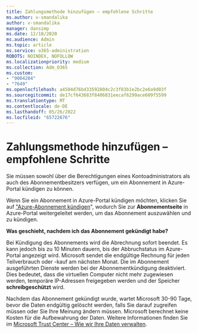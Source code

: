 ```yaml
---
title: Zahlungsmethode hinzufügen – empfohlene Schritte
ms.author: v-smandalika
author: v-smandalika
manager: dansimp
ms.date: 12/18/2020
ms.audience: Admin
ms.topic: article
ms.service: o365-administration
ROBOTS: NOINDEX, NOFOLLOW
ms.localizationpriority: medium
ms.collection: Adm_O365
ms.custom:
- "9004284"
- "7649"
ms.openlocfilehash: a4504d76bd33592804c2c3f83b1e2bc2e6a9d03f
ms.sourcegitcommit: de17cf643683f8406831eecaf6299ace609f5599
ms.translationtype: MT
ms.contentlocale: de-DE
ms.lasthandoff: 05/26/2022
ms.locfileid: "65722676"
---
```

# <a name="add-payment-method---recommended-steps"></a>Zahlungsmethode hinzufügen – empfohlene Schritte

Sie müssen sowohl über die Berechtigungen eines Kontoadministrators als auch des Abonnementbesitzers verfügen, um ein Abonnement in Azure-Portal kündigen zu können. 

Wenn Sie ein Abonnement in Azure-Portal kündigen möchten, klicken Sie auf ["Azure-Abonnement kündigen](https://ms.portal.azure.com/#blade/Microsoft_Azure_Billing/SubscriptionsBlade)", wodurch Sie zur **Abonnementseite** in Azure-Portal weitergeleitet werden, um das Abonnement auszuwählen und zu kündigen. 

**Was geschieht, nachdem ich das Abonnement gekündigt habe?** 

Bei Kündigung des Abonnements wird die Abrechnung sofort beendet. Es kann jedoch bis zu 10 Minuten dauern, bis der Abbruchstatus im Azure-Portal angezeigt wird. Microsoft sendet die endgültige Rechnung für jeden Teilverbrauch oder -kauf am nächsten Monat. Die im Abonnement ausgeführten Dienste werden bei der Abonnementkündigung deaktiviert. Dies bedeutet, dass die virtuellen Computer nicht mehr zugewiesen werden, temporäre IP-Adressen freigegeben werden und der Speicher **schreibgeschützt** wird. 

Nachdem das Abonnement gekündigt wurde, wartet Microsoft 30-90 Tage, bevor die Daten endgültig gelöscht werden, falls Sie darauf zugreifen müssen oder Sie Ihre Meinung ändern müssen. Microsoft berechnet keine Kosten für die Aufbewahrung der Daten. Weitere Informationen finden Sie im [Microsoft Trust Center – Wie wir Ihre Daten verwalten](https://www.microsoft.com/trust-center/privacy/data-management#leave).



